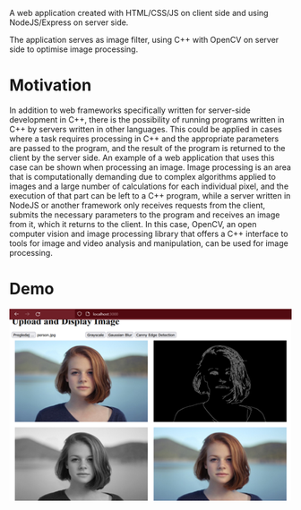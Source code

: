 A web application created with HTML/CSS/JS on client side and using NodeJS/Express on server side.

The application serves as image filter, using C++ with OpenCV on server side to optimise image processing.

# Motivation

In addition to web frameworks specifically written for server-side development in C++, there is the possibility of running programs written in C++ by servers written in other languages. This could be applied in cases where a task requires processing in C++ and the appropriate parameters are passed to the program, and the result of the program is returned to the client by the server side. An example of a web application that uses this case can be shown when processing an image. Image processing is an area that is computationally demanding due to complex algorithms applied to images and a large number of calculations for each individual pixel, and the execution of that part can be left to a C++ program, while a server written in NodeJS or another framework only receives requests from the client, submits the necessary parameters to the program and receives an image from it, which it returns to the client. In this case, OpenCV, an open computer vision and image processing library that offers a C++ interface to tools for image and video analysis and manipulation, can be used for image processing.

# Demo

![web app demo](./demo.png)
